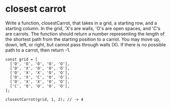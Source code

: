 # closest carrot

Write a function, closestCarrot, that takes in a grid, a starting row, and a starting column. In the grid, 'X's are walls, 'O's are open spaces, and 'C's are carrots. The function should return a number representing the length of the shortest path from the starting position to a carrot. You may move up, down, left, or right, but cannot pass through walls (X). If there is no possible path to a carrot, then return -1.

```
const grid = [
  ['O', 'O', 'O', 'O', 'O'],
  ['O', 'X', 'O', 'O', 'O'],
  ['O', 'X', 'X', 'O', 'O'],
  ['O', 'X', 'C', 'O', 'O'],
  ['O', 'X', 'X', 'O', 'O'],
  ['C', 'O', 'O', 'O', 'O'],
];

closestCarrot(grid, 1, 2); // -> 4
```
